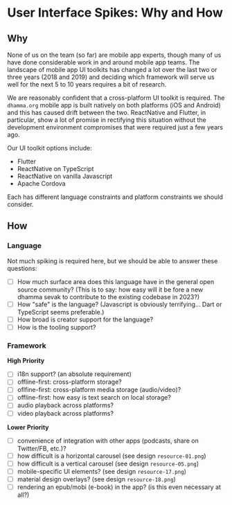 # User Interface Spikes: Why and How


## Why

None of us on the team (so far) are mobile app experts, though many of us have done considerable work in and around mobile app teams. The landscape of mobile app UI toolkits has changed a lot over the last two or three years (2018 and 2019) and deciding which framework will serve us well for the next 5 to 10 years requires a bit of research.

We are reasonably confident that a cross-platform UI toolkit is required. The `dhamma.org` mobile app is built natively on both platforms (iOS and Android) and this has caused drift between the two. ReactNative and Flutter, in particular, show a lot of promise in rectifying this situation without the development environment compromises that were required just a few years ago.

Our UI toolkit options include:

- Flutter
- ReactNative on TypeScript
- ReactNative on vanilla Javascript
- Apache Cordova

Each has different language constraints and platform constraints we should consider.


## How

### Language

Not much spiking is required here, but we should be able to answer these questions:

- [ ] How much surface area does this language have in the general open source community? (This is to say: how easy will it be fore a new dhamma sevak to contribute to the existing codebase in 2023?)
- [ ] How "safe" is the language? (Javascript is obviously terrifying... Dart or TypeScript seems preferable.)
- [ ] How broad is creator support for the language?
- [ ] How is the tooling support?

### Framework

**High Priority**

- [ ] i18n support? (an absolute requirement)
- [ ] offline-first: cross-platform storage?
- [ ] oflfine-first: cross-platform media storage (audio/video)?
- [ ] offline-first: how easy is text search on local storage?
- [ ] audio playback across platforms?
- [ ] video playback across platforms?

**Lower Priority**

- [ ] convenience of integration with other apps (podcasts, share on Twitter/FB, etc.)?
- [ ] how difficult is a horizontal carousel (see design `resource-01.png`)
- [ ] how difficult is a vertical carousel (see design `resource-05.png`)
- [ ] mobile-specific UI elements? (see design `resource-17.png`)
- [ ] material design overlays? (see design `resource-18.png`)
- [ ] rendering an epub/mobi (e-book) in the app? (is this even necessary at all?)
